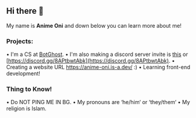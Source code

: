 ## Hi there 👋
My name is **Anime Oni** and down below you can learn more about me!
### Projects:
• I'm a CS at [BotGhost](https://botghost.com).
• I'm also making a discord server invite is [this](https://anime-oni.is-a.dev/discord) or [https://discord.gg/8APtbwtAbk](https://discord.gg/8APtbwtAbk).
• Creating a website URL https://anime-oni.is-a.dev/ :)
• Learning front-end development!
### Thing to Know!
• Do NOT PING ME IN BG.
• My pronouns are ‘he/him‘ or ‘they/them‘
• My religion is Islam.
